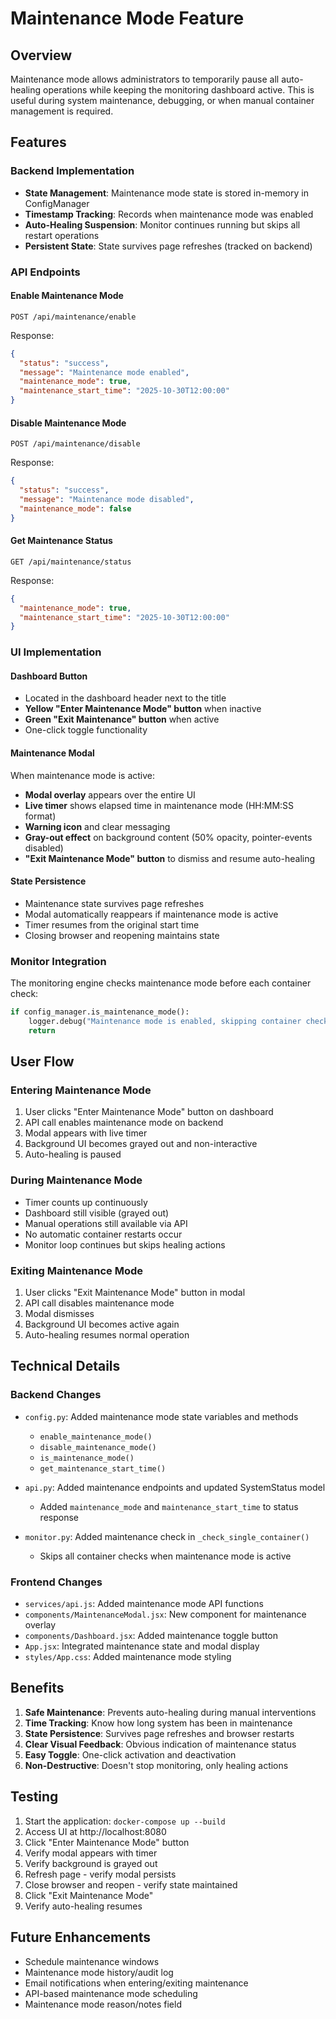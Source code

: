 # Maintenance Mode Feature

## Overview
Maintenance mode allows administrators to temporarily pause all auto-healing operations while keeping the monitoring dashboard active. This is useful during system maintenance, debugging, or when manual container management is required.

## Features

### Backend Implementation
- **State Management**: Maintenance mode state is stored in-memory in ConfigManager
- **Timestamp Tracking**: Records when maintenance mode was enabled
- **Auto-Healing Suspension**: Monitor continues running but skips all restart operations
- **Persistent State**: State survives page refreshes (tracked on backend)

### API Endpoints

#### Enable Maintenance Mode
```
POST /api/maintenance/enable
```
Response:
```json
{
  "status": "success",
  "message": "Maintenance mode enabled",
  "maintenance_mode": true,
  "maintenance_start_time": "2025-10-30T12:00:00"
}
```

#### Disable Maintenance Mode
```
POST /api/maintenance/disable
```
Response:
```json
{
  "status": "success",
  "message": "Maintenance mode disabled",
  "maintenance_mode": false
}
```

#### Get Maintenance Status
```
GET /api/maintenance/status
```
Response:
```json
{
  "maintenance_mode": true,
  "maintenance_start_time": "2025-10-30T12:00:00"
}
```

### UI Implementation

#### Dashboard Button
- Located in the dashboard header next to the title
- **Yellow "Enter Maintenance Mode" button** when inactive
- **Green "Exit Maintenance" button** when active
- One-click toggle functionality

#### Maintenance Modal
When maintenance mode is active:
- **Modal overlay** appears over the entire UI
- **Live timer** shows elapsed time in maintenance mode (HH:MM:SS format)
- **Warning icon** and clear messaging
- **Gray-out effect** on background content (50% opacity, pointer-events disabled)
- **"Exit Maintenance Mode" button** to dismiss and resume auto-healing

#### State Persistence
- Maintenance state survives page refreshes
- Modal automatically reappears if maintenance mode is active
- Timer resumes from the original start time
- Closing browser and reopening maintains state

### Monitor Integration
The monitoring engine checks maintenance mode before each container check:
```python
if config_manager.is_maintenance_mode():
    logger.debug("Maintenance mode is enabled, skipping container checks")
    return
```

## User Flow

### Entering Maintenance Mode
1. User clicks "Enter Maintenance Mode" button on dashboard
2. API call enables maintenance mode on backend
3. Modal appears with live timer
4. Background UI becomes grayed out and non-interactive
5. Auto-healing is paused

### During Maintenance Mode
- Timer counts up continuously
- Dashboard still visible (grayed out)
- Manual operations still available via API
- No automatic container restarts occur
- Monitor loop continues but skips healing actions

### Exiting Maintenance Mode
1. User clicks "Exit Maintenance Mode" button in modal
2. API call disables maintenance mode
3. Modal dismisses
4. Background UI becomes active again
5. Auto-healing resumes normal operation

## Technical Details

### Backend Changes
- `config.py`: Added maintenance mode state variables and methods
  - `enable_maintenance_mode()`
  - `disable_maintenance_mode()`
  - `is_maintenance_mode()`
  - `get_maintenance_start_time()`

- `api.py`: Added maintenance endpoints and updated SystemStatus model
  - Added `maintenance_mode` and `maintenance_start_time` to status response

- `monitor.py`: Added maintenance check in `_check_single_container()`
  - Skips all container checks when maintenance mode is active

### Frontend Changes
- `services/api.js`: Added maintenance mode API functions
- `components/MaintenanceModal.jsx`: New component for maintenance overlay
- `components/Dashboard.jsx`: Added maintenance toggle button
- `App.jsx`: Integrated maintenance state and modal display
- `styles/App.css`: Added maintenance mode styling

## Benefits
1. **Safe Maintenance**: Prevents auto-healing during manual interventions
2. **Time Tracking**: Know how long system has been in maintenance
3. **State Persistence**: Survives page refreshes and browser restarts
4. **Clear Visual Feedback**: Obvious indication of maintenance status
5. **Easy Toggle**: One-click activation and deactivation
6. **Non-Destructive**: Doesn't stop monitoring, only healing actions

## Testing
1. Start the application: `docker-compose up --build`
2. Access UI at http://localhost:8080
3. Click "Enter Maintenance Mode" button
4. Verify modal appears with timer
5. Verify background is grayed out
6. Refresh page - verify modal persists
7. Close browser and reopen - verify state maintained
8. Click "Exit Maintenance Mode"
9. Verify auto-healing resumes

## Future Enhancements
- Schedule maintenance windows
- Maintenance mode history/audit log
- Email notifications when entering/exiting maintenance
- API-based maintenance mode scheduling
- Maintenance mode reason/notes field


